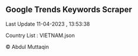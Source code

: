 

## Google Trends Keywords Scraper 
 
Last Update 11-04-2023 , 13:53:38

Country List :
VIETNAM.json



© Abdul Muttaqin 
